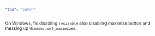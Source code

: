 ```yaml
---
"tao": "patch"
---
```


On Windows, fix disabling `resizable` also disabling maximize button and messing up `Window::set_maximized`.
